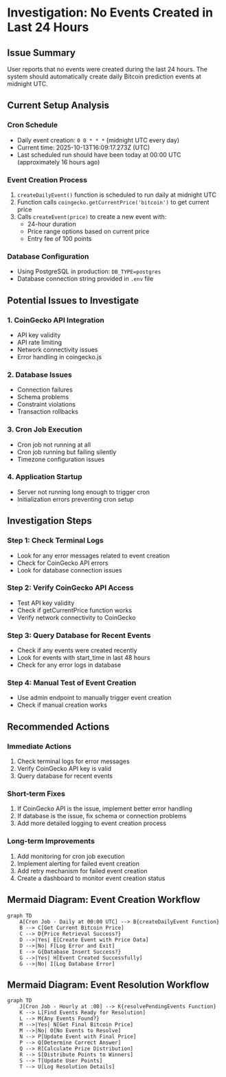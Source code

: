 # Investigation: No Events Created in Last 24 Hours

## Issue Summary
User reports that no events were created during the last 24 hours. The system should automatically create daily Bitcoin prediction events at midnight UTC.

## Current Setup Analysis

### Cron Schedule
- Daily event creation: `0 0 * * *` (midnight UTC every day)
- Current time: 2025-10-13T16:09:17.273Z (UTC)
- Last scheduled run should have been today at 00:00 UTC (approximately 16 hours ago)

### Event Creation Process
1. `createDailyEvent()` function is scheduled to run daily at midnight UTC
2. Function calls `coingecko.getCurrentPrice('bitcoin')` to get current price
3. Calls `createEvent(price)` to create a new event with:
   - 24-hour duration
   - Price range options based on current price
   - Entry fee of 100 points

### Database Configuration
- Using PostgreSQL in production: `DB_TYPE=postgres`
- Database connection string provided in `.env` file

## Potential Issues to Investigate

### 1. CoinGecko API Integration
- API key validity
- API rate limiting
- Network connectivity issues
- Error handling in coingecko.js

### 2. Database Issues
- Connection failures
- Schema problems
- Constraint violations
- Transaction rollbacks

### 3. Cron Job Execution
- Cron job not running at all
- Cron job running but failing silently
- Timezone configuration issues

### 4. Application Startup
- Server not running long enough to trigger cron
- Initialization errors preventing cron setup

## Investigation Steps

### Step 1: Check Terminal Logs
- Look for any error messages related to event creation
- Check for CoinGecko API errors
- Look for database connection issues

### Step 2: Verify CoinGecko API Access
- Test API key validity
- Check if getCurrentPrice function works
- Verify network connectivity to CoinGecko

### Step 3: Query Database for Recent Events
- Check if any events were created recently
- Look for events with start_time in last 48 hours
- Check for any error logs in database

### Step 4: Manual Test of Event Creation
- Use admin endpoint to manually trigger event creation
- Check if manual creation works

## Recommended Actions

### Immediate Actions
1. Check terminal logs for error messages
2. Verify CoinGecko API key is valid
3. Query database for recent events

### Short-term Fixes
1. If CoinGecko API is the issue, implement better error handling
2. If database is the issue, fix schema or connection problems
3. Add more detailed logging to event creation process

### Long-term Improvements
1. Add monitoring for cron job execution
2. Implement alerting for failed event creation
3. Add retry mechanism for failed event creation
4. Create a dashboard to monitor event creation status

## Mermaid Diagram: Event Creation Workflow

```mermaid
graph TD
    A[Cron Job - Daily at 00:00 UTC] --> B{createDailyEvent Function}
    B --> C[Get Current Bitcoin Price]
    C --> D{Price Retrieval Success?}
    D -->|Yes| E[Create Event with Price Data]
    D -->|No| F[Log Error and Exit]
    E --> G{Database Insert Success?}
    G -->|Yes| H[Event Created Successfully]
    G -->|No| I[Log Database Error]
```

## Mermaid Diagram: Event Resolution Workflow

```mermaid
graph TD
    J[Cron Job - Hourly at :00] --> K{resolvePendingEvents Function}
    K --> L[Find Events Ready for Resolution]
    L --> M{Any Events Found?}
    M -->|Yes| N[Get Final Bitcoin Price]
    M -->|No| O[No Events to Resolve]
    N --> P[Update Event with Final Price]
    P --> Q[Determine Correct Answer]
    Q --> R[Calculate Prize Distribution]
    R --> S[Distribute Points to Winners]
    S --> T[Update User Points]
    T --> U[Log Resolution Details]